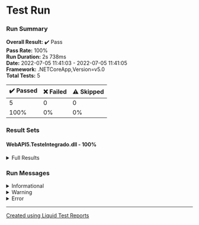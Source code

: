 ﻿
# Test Run
### Run Summary

<p>
<strong>Overall Result:</strong> ✔️ Pass <br />
<strong>Pass Rate:</strong> 100% <br />
<strong>Run Duration:</strong> 2s 738ms <br />
<strong>Date:</strong> 2022-07-05 11:41:03 - 2022-07-05 11:41:05 <br />
<strong>Framework:</strong> .NETCoreApp,Version=v5.0 <br />
<strong>Total Tests:</strong> 5 <br />
</p>

<table>
<thead>
<tr>
<th>✔️ Passed</th>
<th>❌ Failed</th>
<th>⚠️ Skipped</th>
</tr>
</thead>
<tbody>
<tr>
<td>5</td>
<td>0</td>
<td>0</td>
</tr>
<tr>
<td>100%</td>
<td>0%</td>
<td>0%</td>
</tr>
</tbody>
</table>

### Result Sets
#### WebAPI5.TesteIntegrado.dll - 100%
<details>
<summary>Full Results</summary>
<table>
<thead>
<tr>
<th>Result</th>
<th>Test</th>
<th>Duration</th>
</tr>
</thead>
<tr>
<td> ✔️ Passed </td>
<td>WebAPI5.TesteIntegrado.ClientTests.GetOneShouldReturnOk</td>
<td>228ms</td>
</tr>
<tr>
<td> ✔️ Passed </td>
<td>WebAPI5.TesteIntegrado.ClientTests.GetAllShouldReturnOk</td>
<td>10ms</td>
</tr>
<tr>
<td> ✔️ Passed </td>
<td>WebAPI5.TesteIntegrado.ClientTests.CreateShouldReturnOk</td>
<td>35ms</td>
</tr>
<tr>
<td> ✔️ Passed </td>
<td>WebAPI5.TesteIntegrado.ClientTests.RemoveShouldReturnOk</td>
<td>16ms</td>
</tr>
<tr>
<td> ✔️ Passed </td>
<td>WebAPI5.TesteIntegrado.WeatherTests.GetShouldReturnOk</td>
<td>337ms</td>
</tr>
</tbody>
</table>
</details>

### Run Messages
<details>
<summary>Informational</summary>
<pre><code>
[xUnit.net 00:00:00.00] xUnit.net VSTest Adapter v2.4.3+1b45f5407b (64-bit .NET 5.0.17)
[xUnit.net 00:00:01.09]   Discovering: WebAPI5.TesteIntegrado
[xUnit.net 00:00:01.13]   Discovered:  WebAPI5.TesteIntegrado
[xUnit.net 00:00:01.13]   Starting:    WebAPI5.TesteIntegrado
[xUnit.net 00:00:01.56]   Finished:    WebAPI5.TesteIntegrado
</code></pre>
</details>

<details>
<summary>Warning</summary>
<pre><code>
</code></pre>
</details>

<details>
<summary>Error</summary>
<pre><code>
</code></pre>
</details>



----

[Created using Liquid Test Reports](https://github.com/kurtmkurtm/LiquidTestReports)